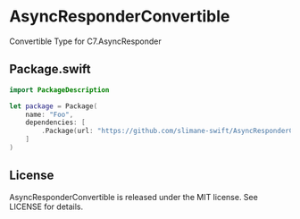 # AsyncResponderConvertible
Convertible Type for C7.AsyncResponder


## Package.swift
```swift
import PackageDescription

let package = Package(
    name: "Foo",
    dependencies: [
        .Package(url: "https://github.com/slimane-swift/AsyncResponderConvertible.git", majorVersion: 0, minor: 1),
    ]
)
```

## License

AsyncResponderConvertible is released under the MIT license. See LICENSE for details.

